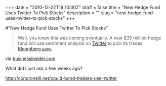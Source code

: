 +++
date = "2010-12-22T19:10:00Z"
draft = false
title = "New Hedge Fund Uses Twitter To Pick Stocks"
description = ""
slug = "new-hedge-fund-uses-twitter-to-pick-stocks"
+++

#"New Hedge Fund Uses Twitter To Pick Stocks"


 <div class="posterous_bookmarklet_entry">
 <blockquote class="posterous_long_quote">Well, you knew this was coming eventually. A new $39 million hedge fund will use sentiment analysis on <a href="http://www.businessinsider.com/blackboard/twitter">Twitter</a> to pick its trades, <a href="http://www.businessweek.com/news/2010-12-22/hedge-fund-will-track-twitter-to-predict-stock-moves.html">Bloomberg says</a>.</blockquote>

<div class="posterous_quote_citation">via <a href="http://www.businessinsider.com/new-hedge-fund-uses-twitter-to-pick-stocks-2010-12">businessinsider.com</a></div>
 <p>What did I just ask a few weeks ago?
</p><p><a href="http://conoroneill.net/could-bond-traders-use-twitter">http://conoroneill.net/could-bond-traders-use-twitter</a></p></div>
 